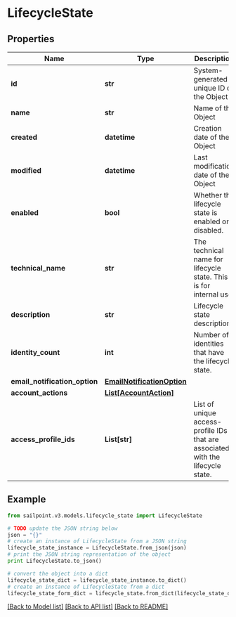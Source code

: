 # LifecycleState


## Properties

Name | Type | Description | Notes
------------ | ------------- | ------------- | -------------
**id** | **str** | System-generated unique ID of the Object | [optional] [readonly] 
**name** | **str** | Name of the Object | 
**created** | **datetime** | Creation date of the Object | [optional] [readonly] 
**modified** | **datetime** | Last modification date of the Object | [optional] [readonly] 
**enabled** | **bool** | Whether the lifecycle state is enabled or disabled. | [optional] 
**technical_name** | **str** | The technical name for lifecycle state. This is for internal use. | 
**description** | **str** | Lifecycle state description. | [optional] 
**identity_count** | **int** | Number of identities that have the lifecycle state. | [optional] [readonly] 
**email_notification_option** | [**EmailNotificationOption**](EmailNotificationOption.md) |  | [optional] 
**account_actions** | [**List[AccountAction]**](AccountAction.md) |  | [optional] 
**access_profile_ids** | **List[str]** | List of unique access-profile IDs that are associated with the lifecycle state. | [optional] 

## Example

```python
from sailpoint.v3.models.lifecycle_state import LifecycleState

# TODO update the JSON string below
json = "{}"
# create an instance of LifecycleState from a JSON string
lifecycle_state_instance = LifecycleState.from_json(json)
# print the JSON string representation of the object
print LifecycleState.to_json()

# convert the object into a dict
lifecycle_state_dict = lifecycle_state_instance.to_dict()
# create an instance of LifecycleState from a dict
lifecycle_state_form_dict = lifecycle_state.from_dict(lifecycle_state_dict)
```
[[Back to Model list]](../README.md#documentation-for-models) [[Back to API list]](../README.md#documentation-for-api-endpoints) [[Back to README]](../README.md)


